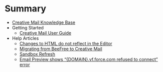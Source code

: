 # Summary

- [Creative Mail Knowledge Base](README.md)
- Getting Started
  - [Creative Mail User Guide](getting-started/Creative_Mail_User_Guide.md)
- Help Articles
  - [Changes to HTML do not reflect in the Editor](help-articles/Changes_to_HTML_do_not_reflect_in_the_Editor.md)
  - [Migrating from BeeFree to Creative Mail](help-articles/Migrating_from_BeeFree_app_to_Creative_Mail_app.md)
  - [Sandbox Refresh](help-articles/Sandbox_Refresh.md)
  - [Email Preview shows “{DOMAIN}.vf.force.com refused to connect” error](help-articles/Email_Preview_shows_error.md)
